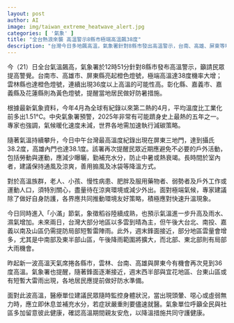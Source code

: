 ```yaml
---
layout: post
author: AI
image: img/taiwan_extreme_heatwave_alert.jpg
categories: [ '氣象' ]
title: "全台熱浪來襲 高溫警示8縣市極端高溫飆38度"
description: "台灣今日多地飆高溫，氣象署針對8縣市發出高溫警示，台南、高雄、屏東等地氣溫逼近38度並亮橙色燈號，民眾需防範中暑、熱衰竭。專家預警氣候暖化持續，2025年恐成史上最熱年份之一。端午前夕，醫療、氣象單位提醒全民避開炎熱時段，重視親友健康，並提早做好防雷雨與防暑準備。"
---
```

今（21）日全台氣溫飆高，氣象署於12時51分針對8縣市發布高溫警示，籲請民眾提高警覺。台南市、高雄市、屏東縣亮起橙色燈號，極端高溫達38度機率大增；雲林縣也達橙色燈號，連續出現36度以上高溫的可能性高。彰化縣、嘉義市、嘉義縣及花蓮縣則為黃色燈號，提醒當地居民做好防暑措施。

根據最新氣象資料，今年4月為全球有紀錄以來第二熱的4月，平均溫度比工業化前多出1.51°C。中央氣象署預警，2025年非常有可能躋身史上最熱的五年之一。專家也強調，氣候暖化速度未減，世界各地需加速執行減碳策略。

隨著氣溫持續攀升，今日中午台灣最高溫度紀錄出現在屏東三地門，達到攝氏38.2度，高雄內門也達38.1度。該署再次提醒民眾近期應避免不必要的戶外活動，包括勞動與運動，應減少曝曬，勤補充水分，防止中暑或熱衰竭。長時間於室內者，建議保持通風及涼爽，善用搧風及冰袋等降溫方式。

對於高溫族群，老人、小孩、慢性病患、肥胖及服用藥物者、弱勢者及戶外工作或運動人口，須特別關心，盡量待在涼爽環境或減少外出。面對極端氣候，專家建議除了做好自身防護，各界應共同推動環境友好策略，積極應對快速升溫現象。

今日同時進入「小滿」節氣，象徵稻谷陸續成熟，也預示氣溫進一步升高及雨水、濕氣增加。未來兩日，台灣大部分地區以多雲到晴為主，但午後大台北、南投、嘉義以南及山區仍需提防局部短暫雷陣雨。此外，週末鋒面接近，部分地區雲量會增多，尤其是中南部及東半部山區，午後降雨範圍將擴大，而北部、東北部則有局部大雨機會。

昨起新一波高溫天氣席捲各縣市，雲林、台南、高雄與屏東今有機會再次見到36度高溫。氣象署也提醒，隨著鋒面逐漸接近，週末西半部與宜花地區、台東山區或有短暫大雷雨出現，各地居民應提前做好防水準備。

面對此波高溫，醫療單位建議民眾隨時監控身體狀況，當出現頭暈、噁心或虛弱無力時，應立即休息並補充水分，若症狀嚴重則要儘速就醫。氣象單位呼籲全民與社區多加留意彼此健康，確認高溫期間親友安危，以降溫措施共同守護健康。
